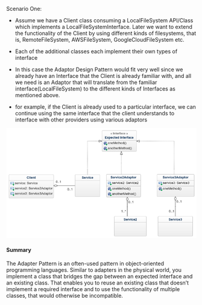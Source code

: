 Scenario One:
- Assume we have a Client class consuming a LocalFileSystem API/Class which implements a LocalFileSystemInterface. Later we want to extend the functionality of the Client by using different kinds of filesystems, that is, RemoteFileSystem, AWSFileSystem, GoogleCloudFileSystem etc.

- Each of the additional classes each implement their own types of interface

- In this case the Adaptor Design Pattern would fit very well since we already have an Interface that the Client is already familiar with, and all we need is an Adaptor that will translate from the familiar interface(LocalFileSystem) to the different kinds of Interfaces as mentioned above.

- for example, if the Client is already used to a particular interface, we can continue using the same interface that the client understands to interface with other providers using various adaptors

![Adaptor Pattern](assets/adaptorpattern.png)

#### Summary
The Adapter Pattern is an often-used pattern in object-oriented programming languages. Similar to adapters in the physical world, you implement a class that bridges the gap between an expected interface and an existing class. That enables you to reuse an existing class that doesn’t implement a required interface and to use the functionality of multiple classes, that would otherwise be incompatible.
